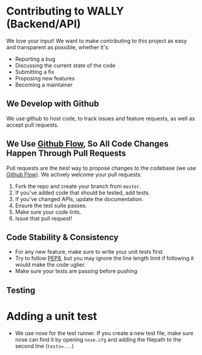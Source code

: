# Contributing to WALLY (Backend/API)
We love your input! We want to make contributing to this project as easy and transparent as possible, whether it's:

- Reporting a bug
- Discussing the current state of the code
- Submitting a fix
- Proposing new features
- Becoming a maintainer

## We Develop with Github
We use github to host code, to track issues and feature requests, as well as accept pull requests.

## We Use [Github Flow](https://guides.github.com/introduction/flow/index.html), So All Code Changes Happen Through Pull Requests
Pull requests are the best way to propose changes to the codebase (we use [Github Flow](https://guides.github.com/introduction/flow/index.html)). We actively welcome your pull requests:

1. Fork the repo and create your branch from `master`.
2. If you've added code that should be tested, add tests.
3. If you've changed APIs, update the documentation.
4. Ensure the test suite passes.
5. Make sure your code lints.
6. Issue that pull request!

## Code Stability & Consistency
* For any new feature, make sure to write your unit tests first.
* Try to follow [PEP8](https://pep8.org/), but you may ignore the line length limit if following it would make the code uglier.
* Make sure your tests are passing before pushing

## Testing
# Adding a unit test
- We use nose for the test runner. If you create a new test file, make sure nose can find it by opening `nose.cfg` and adding the filepath to the second line (`tests=...`)
